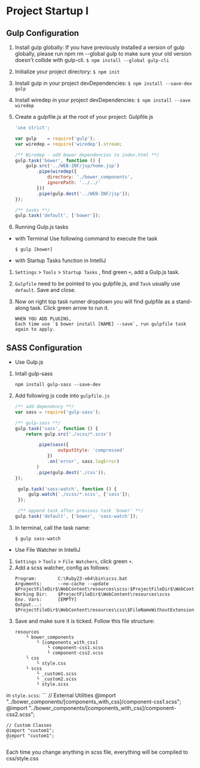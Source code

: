 # Project Startup I

## Gulp Configuration
1. Install gulp globally:
If you have previously installed a version of gulp globally, please run npm rm --global gulp to make sure your old version doesn't collide with gulp-cli.
	`$ npm install --global gulp-cli`


2. Initialize your project directory:
	`$ npm init`


3. Install gulp in your project devDependencies:
	```$ npm install --save-dev gulp```

4. Install wiredep in your project devDependencies:
	```$ npm install --save wiredep```

5. Create a gulpfile.js at the root of your project:
Gulpfile.js
	```javascript
	'use strict';

	var gulp 	= require('gulp');
	var wiredep = require('wiredep').stream;

	/** Wiredep - add bower dependencies to index.html **/
	gulp.task('bower', function () {
	    gulp.src('../WEB-INF/jsp/home.jsp')
	        .pipe(wiredep({
	            directory: './bower_components',
	            ignorePath: '../../'
	        }))
	        .pipe(gulp.dest('../WEB-INF/jsp'));
	});

	/** tasks **/
	gulp.task('default', ['bower']);
	``` 
6. Running Gulp.js tasks  
- with Terminal
Use following command to execute the task
	```
	$ gulp [bower]
	```
- with Startup Tasks function in IntelliJ
1. `Settings` > `Tools` > `Startup Tasks` , find green `+`, add a Gulp.js task. 
2. `Gulpfile` need to be pointed to you gulpfile.js, and `Task` usually use `default`. Save and close.
3. Now on right top task runner dropdown you will find gulpfile as a stand-along task. Click green arrow to run it.

	```
	WHEN YOU ADD PLUGINS,
	Each time use `$ bower install [NAME] --save`, run gulpfile task again to apply.
	``` 

## SASS Configuration
- Use Gulp.js
1. Intall gulp-sass
	```
	npm install gulp-sass --save-dev
	```
2. Add following js code into `gulpfile.js`
	```javascript
	/** add dependency **/
	var sass = require('gulp-sass');

	/** gulp-sass **/
	gulp.task('sass', function () {
	    return gulp.src('./scss/*.scss')

	        .pipe(sass({
	                outputStyle: 'compressed'
	            })
	            .on('error', sass.logError)
	        )
	        .pipe(gulp.dest('./css'));
	});

	 gulp.task('sass:watch', function () {
	     gulp.watch('./scss/*.scss', ['sass']);
	 });

	 /** append task after previous task 'bower' **/
	gulp.task('default', ['bower', 'sass-watch']);
	```
3. In terminal, call the task name:
	```
	$ gulp sass-watch
	```   

- Use File Watcher in IntelliJ
1. `Settings` > `Tools` > `File Watchers`, click green `+`.
2. Add a scss watcher, config as follows: 
	```
	Program:		C:\Ruby23-x64\bin\scss.bat
	Arguments:		--no-cache --update $ProjectFileDir$\WebContent\resources\scss:$ProjectFileDir$\WebContent\resources\css
	Working Dir:	$ProjectFileDir$\WebContent\resources\scss
	Env. Vars:		[EMPTY]
	Output...: 		$ProjectFileDir$\WebContent\resources\css\$FileNameWithoutExtension$.css:$ProjectFileDir$\WebContent\resources\css\$FileNameWithoutExtension$.css.map
	```
3. Save and make sure it is ticked. Follow this file structure:
	```
	resources
		└ bower_components
			└ [components_with_css]
				└ component-css1.scss
				└ component-css2.scss
		└ css
			└ style.css
		└ scss
			└ _custom1.scss
			└ _custom2.scss
			└ style.scss 
	```
in `style.scss`:
	```
	// External Utilities
	@import "../bower_components/[components_with_css]/component-css1.scss";
	@import "../bower_components/[components_with_css]/component-css2.scss";

	// Custom Classes
	@import "custom1";
	@import "custom1";
	```
Each time you change anything in scss file, everything will be compiled to css/style.css